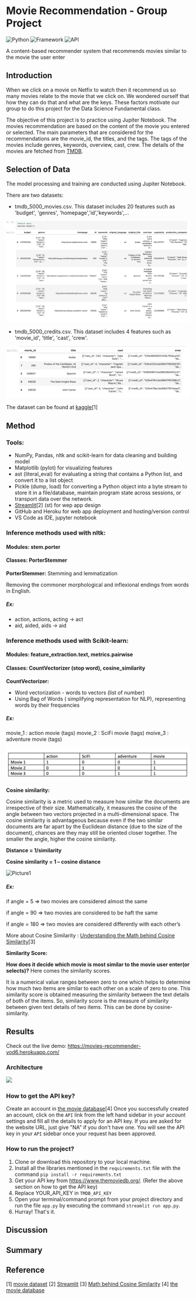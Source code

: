 # Movie Recommendation - Group Project

![Python](https://img.shields.io/badge/Python-3.8-blueviolet)
![Framework](https://img.shields.io/badge/Framework-Streamlit-red)
![API](https://img.shields.io/badge/API-TMDB-fcba03)

A content-based recommender system that recommends movies similar to the movie the user enter

## Introduction

When we click on a movie on Netfix to watch then it recommend us so many movies relate to the movie that we click on. We wondered ourself that how they can do that and what are the keys. These factors motivate our group to do this project for the Data Science Fundamental class.

The objective of this project is to practice using Jupiter Notebook. The movies recommendation are based on the content of the movie you entered or selected. The main parameters that are considered for the recommendations are the movie_id, the titles, and the tags. The tags of the movies include genres, keywords, overview, cast, crew. The details of the movies are fetched from [TMDB](https://developers.themoviedb.org/3/getting-started/introduction).

## Selection of Data

The model processing and training are conducted using Jupiter Notebook.

There are two datasets:

- tmdb_5000_movies.csv. This dataset includes 20 features such as 'budget', 'genres', 'homepage','id','keywords',...

![Picture1](Data1.png)

- tmdb_5000_credits.csv. This dataset includes 4 features such as 'movie_id', 'title', 'cast', 'crew'.

![Picture1](Data2.png)

The dataset can be found at [kaggle](https://www.kaggle.com/datasets/tmdb/tmdb-movie-metadata?select=tmdb_5000_movies.csv)[1]

## Method

### Tools:

- NumPy, Pandas, nltk and scikit-learn for data cleaning and building model
- Matplotlib (pylot) for visualizing features
- ast (literal_eval) for evaluating a string that contains a Python list, and convert it to a list object
- Pickle (dump, load) for converting a Python object into a byte stream to store it in a file/database, maintain program state across sessions, or transport data over the network.
- [Streamlit](https://docs.streamlit.io/)[2] (st) for wep app design
- GitHub and Heroku for web app deployment and hosting/version control
- VS Code as IDE, jupyter notebook

### Inference methods used with nltk:

#### Modules: stem.porter

#### Classes: PorterStemmer

**PorterStemmer:** Stemming and lemmatization

Removing the commoner morphological and inflexional endings from words in English.

##### **Ex:**

- action, actions, acting -> act
- aid, aided, aids -> aid

### Inference methods used with Scikit-learn:

#### Modules: feature_extraction.text, metrics.pairwise

#### Classes: CountVectorizer (stop word), cosine_similarity

**CountVectorizer:**

- Word vectorization - words to vectors (list of number)
- Using Bag of Words ( simplifying representation for NLP), representing words by their frequencies

##### **Ex:**

movie_1 : action movie (tags)
movie_2 : SciFi movie (tags)
moive_3 : adventure movie (tags)

![counterVectorizer](./CountVectorizer_ex.png)

**Cosine similarity:**

Cosine similarity is a metric used to measure how similar the documents are irrespective of their size. Mathematically, it measures the cosine of the angle between two vectors projected in a multi-dimensional space. The cosine similarity is advantageous because even if the two similar documents are far apart by the Euclidean distance (due to the size of the document), chances are they may still be oriented closer together. The smaller the angle, higher the cosine similarity.

**Distance = 1/similarity**

**Cosine similarity = 1 – cosine distance**

![Picture1](https://user-images.githubusercontent.com/36665975/70401457-a7530680-1a55-11ea-9158-97d4e8515ca4.png)

##### **Ex:**

if angle = 5 => two movies are considered almost the same

if angle = 90 => two movies are considered to be haft the same

if angle = 180 => two movies are considered differently with each other’s

More about Cosine Similarity : [Understanding the Math behind Cosine Similarity](https://www.machinelearningplus.com/nlp/cosine-similarity/)[3]

**Similarity Score:**

**How does it decide which movie is most similar to the movie user enter(or selects)?** Here comes the similarity scores.

It is a numerical value ranges between zero to one which helps to determine how much two items are similar to each other on a scale of zero to one. This similarity score is obtained measuring the similarity between the text details of both of the items. So, similarity score is the measure of similarity between given text details of two items. This can be done by cosine-similarity.

## Results

Check out the live demo: https://movies-recommender-vod6.herokuapp.com/

### Architecture

<img src="./Movie Recommendation System architecture.png">

### How to get the API key?

Create an account in [the movie database](https://www.themoviedb.org/.)[4] Once you successfully created an account, click on the `API` link from the left hand sidebar in your account settings and fill all the details to apply for an API key. If you are asked for the website URL, just give "NA" if you don't have one. You will see the API key in your `API` sidebar once your request has been approved.

### How to run the project?

1. Clone or download this repository to your local machine.
2. Install all the libraries mentioned in the `requirements.txt` file with the command `pip install -r requirements.txt`
3. Get your API key from https://www.themoviedb.org/. (Refer the above section on how to get the API key)
4. Replace YOUR_API_KEY in `TMDB_API_KEY`
5. Open your terminal/command prompt from your project directory and run the file `app.py` by executing the command `streamlit run app.py`.
6. Hurray! That's it.

## Discussion

## Summary

## Reference

[1] [movie dataset](https://www.kaggle.com/datasets/tmdb/tmdb-movie-metadata?select=tmdb_5000_movies.csv)
[2] [Streamlit](https://docs.streamlit.io/)
[3] [Math behind Cosine Similarity](https://www.machinelearningplus.com/nlp/cosine-similarity/)
[4] [the movie database](https://www.themoviedb.org/.)
